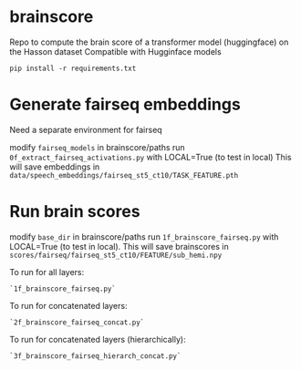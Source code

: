 # brainscore
Repo to compute the brain score of a transformer model (huggingface) on the Hasson dataset
Compatible with Hugginface models

```
pip install -r requirements.txt
```

# Generate fairseq embeddings

Need a separate environment for fairseq

modify `fairseq_models` in brainscore/paths
run `0f_extract_fairseq_activations.py` with LOCAL=True (to test in local)
This will save embeddings in `data/speech_embeddings/fairseq_st5_ct10/TASK_FEATURE.pth`

# Run brain scores
modify `base_dir` in brainscore/paths
run `1f_brainscore_fairseq.py` with LOCAL=True (to test in local). 
This will save brainscores in `scores/fairseq/fairseq_st5_ct10/FEATURE/sub_hemi.npy`

To run for all layers:
```
`1f_brainscore_fairseq.py`
```

To run for concatenated layers:
```
`2f_brainscore_fairseq_concat.py`
```


To run for concatenated layers (hierarchically):
```
`3f_brainscore_fairseq_hierarch_concat.py`
```



